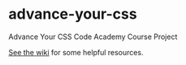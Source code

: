 # advance-your-css
Advance Your CSS Code Academy Course Project

[See the wiki](https://github.com/exp-jarmley/advance-your-css/wiki/) for some helpful resources.
